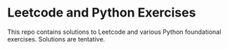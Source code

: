 # Leetcode and Python Exercises

This repo contains solutions to Leetcode and various Python foundational exercises. Solutions are tentative.
